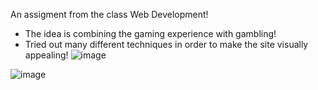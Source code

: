 An assigment from the class Web Development!
- The idea is combining the gaming experience with gambling!
- Tried out many different techniques in order to make the site visually appealing!
![image](https://github.com/user-attachments/assets/5ed82aa2-1e98-42a3-b984-9ab06cd9351a)

![image](https://github.com/user-attachments/assets/a554552e-4ed8-4bab-bc79-684aac2f7e74)
